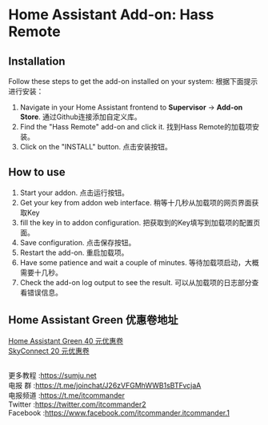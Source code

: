 # Home Assistant Add-on: Hass Remote

## Installation

Follow these steps to get the add-on installed on your system:
根据下面提示进行安装：

1. Navigate in your Home Assistant frontend to **Supervisor** -> **Add-on Store**.
   通过Github连接添加自定义库。
2. Find the "Hass Remote" add-on and click it.
   找到Hass Remote的加载项安装。
3. Click on the "INSTALL" button.
   点击安装按钮。

## How to use

1. Start your addon.
   点击运行按钮。
2. Get your key from addon web interface.
   稍等十几秒从加载项的网页界面获取Key
3. fill the key in to addon configuration.
   把获取到的Key填写到加载项的配置页面。
4. Save configuration.
   点击保存按钮。
5. Restart the add-on.
   重启加载项。
6. Have some patience and wait a couple of minutes.
   等待加载项启动，大概需要十几秒。
7. Check the add-on log output to see the result.
   可以从加载项的日志部分查看错误信息。


## Home Assistant Green 优惠卷地址

[Home Assistant Green 40 元优惠卷](https://sumju.net/?p=7943)  
[SkyConnect 20 元优惠卷](https://sumju.net/?p=7943)  

##

更多教程 :https://sumju.net  
电报 群 :https://t.me/joinchat/J26zVFGMhWWB1sBTFvcjaA  
电报频道 :https://t.me/itcommander  
Twitter :https://twitter.com/itcommander2  
Facebook :https://www.facebook.com/itcommander.itcommander.1  
